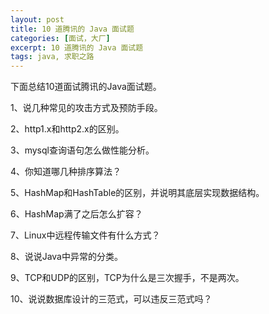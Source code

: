 ```yaml
---
layout: post
title: 10 道腾讯的 Java 面试题
categories: [面试，大厂]
excerpt: 10 道腾讯的 Java 面试题
tags: java, 求职之路
---
```

下面总结10道面试腾讯的Java面试题。

1、说几种常见的攻击方式及预防手段。

2、http1.x和http2.x的区别。

3、mysql查询语句怎么做性能分析。

4、你知道哪几种排序算法？

5、HashMap和HashTable的区别，并说明其底层实现数据结构。

6、HashMap满了之后怎么扩容？

7、Linux中远程传输文件有什么方式？

8、说说Java中异常的分类。

9、TCP和UDP的区别，TCP为什么是三次握手，不是两次。

10、说说数据库设计的三范式，可以违反三范式吗？



